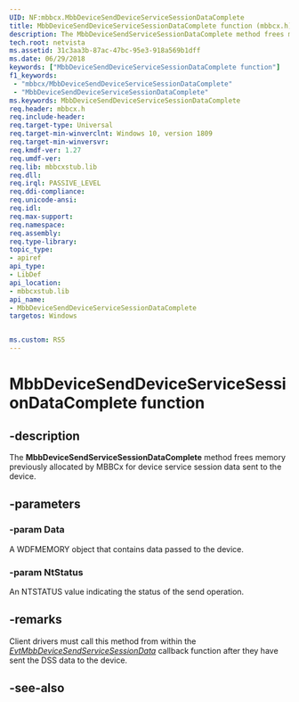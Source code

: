 ```yaml
---
UID: NF:mbbcx.MbbDeviceSendDeviceServiceSessionDataComplete
title: MbbDeviceSendDeviceServiceSessionDataComplete function (mbbcx.h)
description: The MbbDeviceSendServiceSessionDataComplete method frees memory previously allocated by MBBCx for device service session data sent to the device.
tech.root: netvista
ms.assetid: 31c3aa3b-87ac-47bc-95e3-918a569b1dff
ms.date: 06/29/2018
keywords: ["MbbDeviceSendDeviceServiceSessionDataComplete function"]
f1_keywords:
 - "mbbcx/MbbDeviceSendDeviceServiceSessionDataComplete"
 - "MbbDeviceSendDeviceServiceSessionDataComplete"
ms.keywords: MbbDeviceSendDeviceServiceSessionDataComplete
req.header: mbbcx.h
req.include-header:
req.target-type: Universal
req.target-min-winverclnt: Windows 10, version 1809
req.target-min-winversvr:
req.kmdf-ver: 1.27
req.umdf-ver:
req.lib: mbbcxstub.lib
req.dll:
req.irql: PASSIVE_LEVEL
req.ddi-compliance:
req.unicode-ansi:
req.idl:
req.max-support:
req.namespace:
req.assembly:
req.type-library: 
topic_type: 
- apiref
api_type: 
- LibDef
api_location: 
- mbbcxstub.lib
api_name: 
- MbbDeviceSendDeviceServiceSessionDataComplete
targetos: Windows


ms.custom: RS5
---
```


# MbbDeviceSendDeviceServiceSessionDataComplete function


## -description



The **MbbDeviceSendServiceSessionDataComplete** method frees memory previously allocated by MBBCx for device service session data sent to the device.

## -parameters

### -param Data

A WDFMEMORY object that contains data passed to the device.

### -param NtStatus

An NTSTATUS value indicating the status of the send operation.

## -remarks

Client drivers must call this method from within the [*EvtMbbDeviceSendServiceSessionData*](nc-mbbcx-evt_mbb_device_send_device_service_session_data.md) callback function after they have sent the DSS data to the device.

## -see-also
